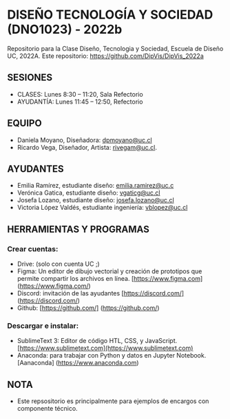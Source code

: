 # DISEÑO TECNOLOGÍA Y SOCIEDAD (DNO1023) - 2022b 


Repositorio para la Clase Diseño, Tecnologia y Sociedad, Escuela de Diseño UC, 2022A. 
Este repositorio: https://github.com/DipVis/DipVis_2022a

## SESIONES

* CLASES: Lunes 8:30 – 11:20, Sala Refectorio
* AYUDANTÍA: Lunes 11:45 – 12:50, Refectorio

## EQUIPO 

* Daniela Moyano, Diseñadora: dpmoyano@uc.cl  
* Ricardo Vega, Diseñador, Artista: rivegam@uc.cl. 

## AYUDANTES 

* Emilia Ramírez, estudiante diseño: emilia.ramirez@uc.c
* Verónica Gatica, estudiante diseño: vgaticg@uc.cl
* Josefa Lozano, estudiante diseño: josefa.lozano@uc.cl 
* Victoria López Valdés, estudiante ingeniería: vblopez@uc.cl

## HERRAMIENTAS Y PROGRAMAS

### Crear cuentas:  
* Drive: (solo con cuenta UC ;) 
* Figma: Un editor de dibujo vectorial y creación de prototipos que permite compartir los archivos en línea. [https://www.figma.com] (https://www.figma.com/)
* Discord: invitación de las ayudantes [https://discord.com/] (https://discord.com/)
* Github: [https://github.com/] (https://github.com/)

### Descargar e instalar:  

* SublimeText 3: Editor de código HTL, CSS, y JavaScript. [https://www.sublimetext.com](https://www.sublimetext.com)
* Anaconda: para trabajar con Python y datos en Jupyter Notebook. [Aanaconda] (https://www.anaconda.com)


## NOTA

* Este repsositorio es principalmente para ejemplos de encargos con componente técnico. 

